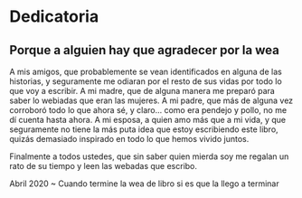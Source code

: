 # Dedicatoria
## Porque a alguien hay que agradecer por la wea

A mis amigos, que probablemente se vean identificados en alguna de las historias, y seguramente me odiaran por el resto de sus vidas por todo lo que voy a escribir.
A mi madre, que de alguna manera me preparó para saber lo webiadas que eran las mujeres.
A mi padre, que más de alguna vez corroboró todo lo que ahora sé, y claro... como era pendejo y pollo, no me dí cuenta hasta ahora.
A mi esposa, a quien amo más que a mi vida, y que seguramente no tiene la más puta idea que estoy escribiendo este libro, quizás demasiado inspirado en todo lo que hemos vivido juntos.

Finalmente a todos ustedes, que sin saber quien mierda soy me regalan un rato de su tiempo y leen las webadas que escribo.

Abril 2020 ~ Cuando termine la wea de libro si es que la llego a terminar